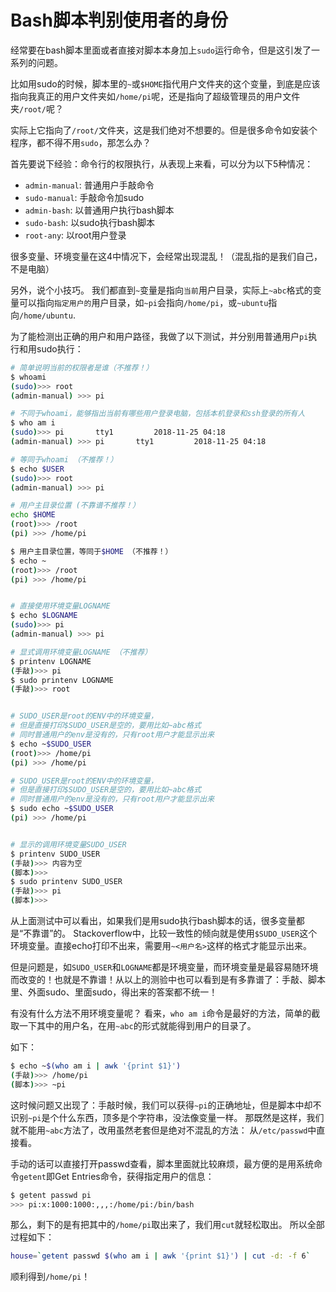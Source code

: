 # Bash脚本判别使用者的身份

经常要在bash脚本里面或者直接对脚本本身加上`sudo`运行命令，但是这引发了一系列的问题。

比如用sudo的时候，脚本里的`~`或`$HOME`指代用户文件夹的这个变量，到底是应该指向我真正的用户文件夹如`/home/pi`呢，还是指向了超级管理员的用户文件夹`/root/`呢？

实际上它指向了`/root/`文件夹，这是我们绝对不想要的。但是很多命令如安装个程序，都不得不用`sudo`，那怎么办？

首先要说下经验：命令行的权限执行，从表现上来看，可以分为以下5种情况：
- `admin-manual`: 普通用户手敲命令
- `sudo-manual`: 手敲命令加sudo
- `admin-bash`: 以普通用户执行bash脚本
- `sudo-bash`: 以sudo执行bash脚本
- `root-any`: 以root用户登录

很多变量、环境变量在这4中情况下，会经常出现混乱！（混乱指的是我们自己，不是电脑）

另外，说个小技巧。
我们都直到`~`变量是指向`当前`用户目录，实际上`~abc`格式的变量可以指向`指定用户的`用户目录，如`~pi`会指向`/home/pi`，或`~ubuntu`指向`/home/ubuntu`.

为了能检测出正确的用户和用户路径，我做了以下测试，并分别用普通用户`pi`执行和用sudo执行：

```sh
# 简单说明当前的权限者是谁（不推荐！）
$ whoami
(sudo)>>> root
(admin-manual) >>> pi

# 不同于whoami，能够指出当前有哪些用户登录电脑，包括本机登录和ssh登录的所有人
$ who am i
(sudo)>>> pi       tty1         2018-11-25 04:18
(admin-manual) >>> pi       tty1         2018-11-25 04:18

# 等同于whoami （不推荐！）
$ echo $USER
(sudo)>>> root
(admin-manual) >>> pi

# 用户主目录位置 (不靠谱不推荐！）
echo $HOME
(root)>>> /root
(pi) >>> /home/pi

$ 用户主目录位置，等同于$HOME （不推荐！）
$ echo ~
(root)>>> /root
(pi) >>> /home/pi


# 直接使用环境变量LOGNAME
$ echo $LOGNAME
(sudo)>>> pi
(admin-manual) >>> pi

# 显式调用环境变量LOGNAME （不推荐）
$ printenv LOGNAME
(手敲)>>> pi
$ sudo printenv LOGNAME
(手敲)>>> root


# SUDO_USER是root的ENV中的环境变量，
# 但是直接打印$SUDO_USER是空的，要用比如~abc格式
# 同时普通用户的env是没有的，只有root用户才能显示出来
$ echo ~$SUDO_USER
(root)>>> /home/pi
(pi) >>> /home/pi

# SUDO_USER是root的ENV中的环境变量，
# 但是直接打印$SUDO_USER是空的，要用比如~abc格式
# 同时普通用户的env是没有的，只有root用户才能显示出来
$ sudo echo ~$SUDO_USER
(pi) >>> /home/pi


# 显示的调用环境变量SUDO_USER 
$ printenv SUDO_USER
(手敲)>>> 内容为空
(脚本)>>>
$ sudo printenv SUDO_USER
(手敲)>>> pi
(脚本)>>>
```

从上面测试中可以看出，如果我们是用sudo执行bash脚本的话，很多变量都是“不靠谱”的。
Stackoverflow中，比较一致性的倾向就是使用`$SUDO_USER`这个环境变量。直接echo打印不出来，需要用`~<用户名>`这样的格式才能显示出来。

但是问题是，如`SUDO_USER`和`LOGNAME`都是环境变量，而环境变量是最容易随环境而改变的！也就是不靠谱！从以上的测验中也可以看到是有多靠谱了：手敲、脚本里、外面sudo、里面sudo，得出来的答案都不统一！

有没有什么方法不用环境变量呢？
看来，`who am i`命令是最好的方法，简单的截取一下其中的用户名，在用`~abc`的形式就能得到用户的目录了。

如下：
```sh
$ echo ~$(who am i | awk '{print $1}')
(手敲)>>> /home/pi
(脚本)>>> ~pi
```

这时候问题又出现了：手敲时候，我们可以获得`~pi`的正确地址，但是脚本中却不识别`~pi`是个什么东西，顶多是个字符串，没法像变量一样。
那既然是这样，我们就不能用`~abc`方法了，改用虽然老套但是绝对不混乱的方法：
从`/etc/passwd`中直接看。

手动的话可以直接打开passwd查看，脚本里面就比较麻烦，最方便的是用系统命令`getent`即Get Entries命令，获得指定用户的信息：
```sh
$ getent passwd pi
>>> pi:x:1000:1000:,,,:/home/pi:/bin/bash
```

那么，剩下的是有把其中的`/home/pi`取出来了，我们用`cut`就轻松取出。
所以全部过程如下：
```sh
house=`getent passwd $(who am i | awk '{print $1}') | cut -d: -f 6`
```
顺利得到`/home/pi`！